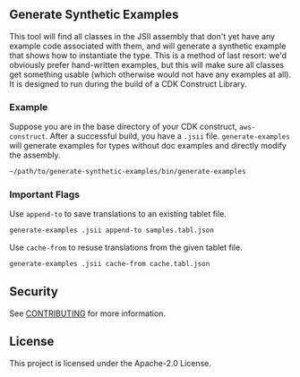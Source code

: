 ## Generate Synthetic Examples

This tool will find all classes in the JSII assembly that don't yet have
any example code associated with them, and will generate a synthetic
example that shows how to instantiate the type. This is a method of last
resort: we'd obviously prefer hand-written examples, but this will make sure
all classes get something usable (which otherwise would not have any
examples at all). It is designed to run during the build of a CDK Construct
Library.

### Example

Suppose you are in the base directory of your CDK construct, `aws-construct`.
After a successful build, you have a `.jsii` file. `generate-examples` will
generate examples for types without doc examples and directly modify the
assembly.

```bash
~/path/to/generate-synthetic-examples/bin/generate-examples
```

### Important Flags

Use `append-to` to save translations to an existing tablet file.

```bash
generate-examples .jsii append-to samples.tabl.json
```

Use `cache-from` to resuse translations from the given tablet file.

```bash
generate-examples .jsii cache-from cache.tabl.json
```

## Security

See [CONTRIBUTING](CONTRIBUTING.md#security-issue-notifications) for more information.

## License

This project is licensed under the Apache-2.0 License.

